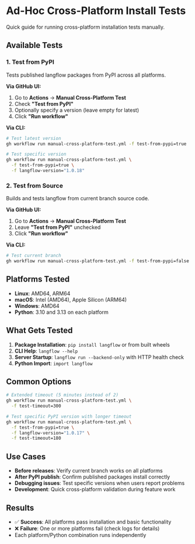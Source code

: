 # Ad-Hoc Cross-Platform Install Tests

Quick guide for running cross-platform installation tests manually.

## Available Tests

### 1. Test from PyPI
Tests published langflow packages from PyPI across all platforms.

**Via GitHub UI:**
1. Go to **Actions** → **Manual Cross-Platform Test**
2. Check **"Test from PyPI"**
3. Optionally specify a version (leave empty for latest)
4. Click **"Run workflow"**

**Via CLI:**
```bash
# Test latest version
gh workflow run manual-cross-platform-test.yml -f test-from-pypi=true

# Test specific version
gh workflow run manual-cross-platform-test.yml \
  -f test-from-pypi=true \
  -f langflow-version="1.0.18"
```

### 2. Test from Source
Builds and tests langflow from current branch source code.

**Via GitHub UI:**
1. Go to **Actions** → **Manual Cross-Platform Test** 
2. Leave **"Test from PyPI"** unchecked
3. Click **"Run workflow"**

**Via CLI:**
```bash
# Test current branch
gh workflow run manual-cross-platform-test.yml -f test-from-pypi=false
```

## Platforms Tested

- **Linux**: AMD64, ARM64
- **macOS**: Intel (AMD64), Apple Silicon (ARM64)
- **Windows**: AMD64
- **Python**: 3.10 and 3.13 on each platform

## What Gets Tested

1. **Package Installation**: `pip install langflow` or from built wheels
2. **CLI Help**: `langflow --help` 
3. **Server Startup**: `langflow run --backend-only` with HTTP health check
4. **Python Import**: `import langflow`

## Common Options

```bash
# Extended timeout (5 minutes instead of 2)
gh workflow run manual-cross-platform-test.yml \
  -f test-timeout=300

# Test specific PyPI version with longer timeout
gh workflow run manual-cross-platform-test.yml \
  -f test-from-pypi=true \
  -f langflow-version="1.0.17" \
  -f test-timeout=180
```

## Use Cases

- **Before releases**: Verify current branch works on all platforms
- **After PyPI publish**: Confirm published packages install correctly  
- **Debugging issues**: Test specific versions when users report problems
- **Development**: Quick cross-platform validation during feature work

## Results

- ✅ **Success**: All platforms pass installation and basic functionality
- ❌ **Failure**: One or more platforms fail (check logs for details)
- Each platform/Python combination runs independently